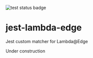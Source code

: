 ![test status badge](https://github.com/isudzumi/jest-lambda-edge/workflows/test/badge.svg)

# jest-lambda-edge

Jest custom matcher for Lambda@Edge

Under construction
